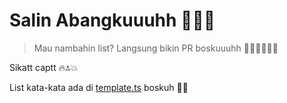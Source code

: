 # Salin Abangkuuuhh 🫡🔥🔝

> Mau nambahin list? Langsung bikin PR boskuuuhh 🤙🏻🤙🏻🤙🏻

Sikatt captt 🔥🔝💥

List kata-kata ada di [template.ts](./src/lib/template.ts) boskuh 🤙🏻
